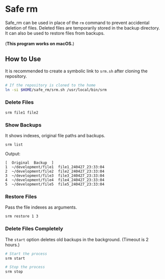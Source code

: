 # Safe rm
Safe_rm can be used in place of the `rm` command to prevent accidental deletion of files. Deleted files are temporarily stored in the backup directory. It can also be used to restore files from backups.\
\
(**This program works on macOS.**)

## How to Use
It is recommended to create a symbolic link to `srm.sh` after cloning the repository.
```bash
# If the repository is cloned to the home
ln -si $HOME/safe_rm/srm.sh /usr/local/bin/srm
```

### Delete Files
```
srm file1 file2
```

### Show Backups
It shows indexes, original file paths and backups.
```
srm list
```
Output:
```
[  Original  Backup  ]
1  ~/development/file1  file1_240427_23:33:04
2  ~/development/file2  file2_240427_23:33:04
3  ~/development/file3  file3_240427_23:33:04
4  ~/development/file4  file4_240427_23:33:04
5  ~/development/file5  file5_240427_23:33:04
```

### Restore Files
Pass the file indexes as arguments.
```
srm restore 1 3
```

### Delete Files Completely
The `start` option deletes old backups in the background. (Timeout is 2 hours.)
```bash
# Start the process
srm start

# Stop the process
srm stop
```
